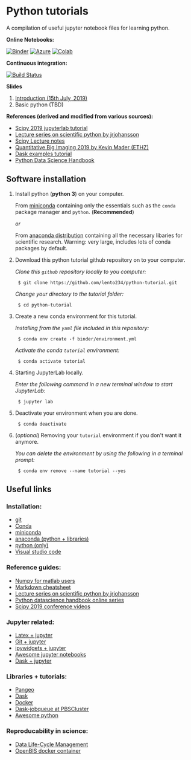 # Python tutorials

A compilation of useful jupyter notebook files for learning python.

**Online Notebooks:**

[![Binder](https://mybinder.org/badge.svg)](https://mybinder.org/v2/gh/lento234/python-tutorial/master?urlpath=lab)
[![Azure](https://notebooks.azure.com/launch.svg)](https://notebooks.azure.com/import/gh/lento234/python-tutorial)
[![Colab](https://colab.research.google.com/assets/colab-badge.svg)](https://colab.research.google.com/github/lento234/python-tutorial/blob/master/04_numerical_python/04_numpy.ipynb)

**Continuous integration:**

[![Build Status](https://travis-ci.org/lento234/python-tutorial.svg?branch=master)](https://travis-ci.org/lento234/python-tutorial)

**Slides**
1. [Introduction (15th July, 2019)](https://bit.ly/2Y9zc6v)
2. Basic python (TBD)

**References (derived and modified from various sources):**

- [Scipy 2019 jupyterlab tutorial](https://github.com/jupyterlab/scipy2019-jupyterlab-tutorial)
- [Lecture series on scientific python by jrjohansson](https://github.com/jrjohansson/scientific-python-lectures)
- [Scipy Lecture notes](https://scipy-lectures.org/)
- [Quantitative Big Imaging 2019 by Kevin Mader (ETHZ)](https://github.com/kmader/Quantitative-Big-Imaging-2019)
- [Dask examples tutorial](https://github.com/dask/dask-examples)
- [Python Data Science Handbook](https://jakevdp.github.io/PythonDataScienceHandbook/)


## Software installation

1. Install python (**python 3**) on your computer.

    From [miniconda](https://conda.io/miniconda.html) containing only the essentials such as the `conda` package  manager and `python`. (**Recommended**) 
    
    *or*

    From [anaconda distribution](https://www.anaconda.com/download/) containing all the necessary libaries for scientific research. Warning: very large, includes lots of conda packages by default.
   
2. Download this python tutorial github repository on to your computer.

    *Clone this `github` repository locally to you computer:*
      
        $ git clone https://github.com/lento234/python-tutorial.git
      
    *Change your directory to the tutorial folder:*
      
        $ cd python-tutorial
   
3. Create a new conda environment for this tutorial.

    *Installing from the `yaml` file included in this repository:*
    
        $ conda env create -f binder/environment.yml
    
    *Activate the conda `tutorial` environment:*

        $ conda activate tutorial
    
4. Starting JupyterLab locally.

    *Enter the following command in a new terminal window to start JupyterLab:*

        $ jupyter lab

5. Deactivate your environment when you are done.

        $ conda deactivate 

6. (*optional*) Removing your `tutorial` environment if you don't want it anymore.

    *You can delete the environment by using the following in a terminal prompt:*

        $ conda env remove --name tutorial --yes


## Useful links

### Installation:
- [git](https://git-scm.com/)
- [Conda](https://conda.io/projects/conda/en/latest/index.html)
- [miniconda](https://docs.conda.io/en/latest/miniconda.html)
- [anaconda (python + libraries)](https://www.anaconda.com/distribution/)
- [python (only)](https://www.python.org/downloads/)
- [Visual studio code](https://code.visualstudio.com/)

### Reference guides:
- [Numpy for matlab users](https://docs.scipy.org/doc/numpy/user/numpy-for-matlab-users.html)
- [Markdown cheatsheet](https://github.com/adam-p/markdown-here/wiki/Markdown-Cheatsheet)
- [Lecture series on scientific python by jrjohansson](https://github.com/jrjohansson/scientific-python-lectures)
- [Python datascience handbook online series](https://jakevdp.github.io/PythonDataScienceHandbook/index.html)
- [Scipy 2019 conference videos](https://www.youtube.com/user/EnthoughtMedia/videos)

### Jupyter related:
- [Latex + jupyter](https://github.com/jupyterlab/jupyterlab-latex)
- [Git + jupyter](https://github.com/jupyterlab/jupyterlab-git)
- [ipywidgets + jupyter](https://github.com/jupyter-widgets/ipywidgets)
- [Awesome jupyter notebooks](https://github.com/markusschanta/awesome-jupyter)
- [Dask + jupyter](https://github.com/dask/dask-labextension)

### Libraries + tutorials:
- [Pangeo](https://pangeo.io/)
- [Dask](https://docs.dask.org/en/latest/)
- [Docker](https://hub.docker.com/)
- [Dask-jobqueue at PBSCluster](https://andersonbanihirwe.dev/talks/dask-jupyter-scipy-2019.html)
- [Awesome python](https://awesome-python.com)

### Reproducability in science:
- [Data Life-Cycle Management](https://www.dlcm.ch/)
- [OpenBIS docker container](https://hub.docker.com/r/openbis/debian-openbis)

